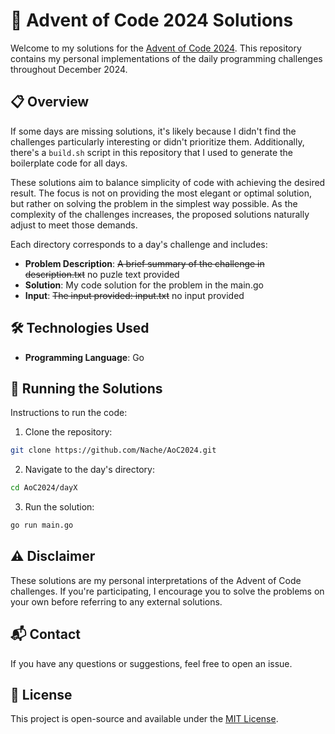 # 🎄 Advent of Code 2024 Solutions

Welcome to my solutions for the [Advent of Code 2024](https://adventofcode.com/2024). This repository contains my personal implementations of the daily programming challenges throughout December 2024.

## 📋 Overview

If some days are missing solutions, it's likely because I didn't find the challenges particularly interesting or didn't prioritize them. Additionally, there's a `build.sh` script in this repository that I used to generate the boilerplate code for all days.

These solutions aim to balance simplicity of code with achieving the desired result. The focus is not on providing the most elegant or optimal solution, but rather on solving the problem in the simplest way possible. As the complexity of the challenges increases, the proposed solutions naturally adjust to meet those demands.

Each directory corresponds to a day's challenge and includes:

- **Problem Description**: ~~A brief summary of the challenge in description.txt~~ no puzle text provided
- **Solution**: My code solution for the problem in the main.go
- **Input**: ~~The input provided: input.txt~~ no input provided

## 🛠️ Technologies Used

- **Programming Language**: Go

## 🚀 Running the Solutions

Instructions to run the code:

1. Clone the repository:

```bash
git clone https://github.com/Nache/AoC2024.git
```

2.	Navigate to the day's directory:

```bash   
cd AoC2024/dayX
```

3.	Run the solution:

```bash
go run main.go
```

## ⚠️ Disclaimer

These solutions are my personal interpretations of the Advent of Code challenges. If you're participating, I encourage you to solve the problems on your own before referring to any external solutions.

## 📬 Contact

If you have any questions or suggestions, feel free to open an issue.

## 📝 License

This project is open-source and available under the [MIT License](LICENSE).



